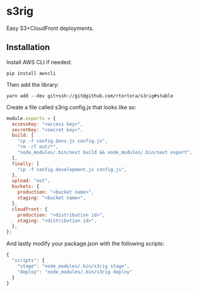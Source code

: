 # s3rig

Easy S3+CloudFront deployments.

## Installation

Install AWS CLI if needed:

    pip install awscli

Then add the library:

    yarn add --dev git+ssh://git@github.com/rtortora/s3rig#stable

Create a file called s3rig.config.js that looks like so:

```js
module.exports = {
  accessKey: "<access key>",
  secretKey: "<secret key>",
  build: [
    "cp -f config.$env.js config.js",
    "rm -rf out/*",
    "node_modules/.bin/next build && node_modules/.bin/next export",
  ],
  finally: [
    "cp -f config.development.js config.js",
  ],
  upload: "out",
  buckets: {
    production: "<bucket name>",
    staging: "<bucket name>",
  },
  cloudfront: {
    production: "<distribution id>",
    staging: "<distribution id>",
  },
};
```

And lastly modify your package.json with the following scripts:

```js
{
  "scripts": {
    "stage": "node_modules/.bin/s3rig stage",
    "deploy": "node_modules/.bin/s3rig deploy"
  }
}
```
